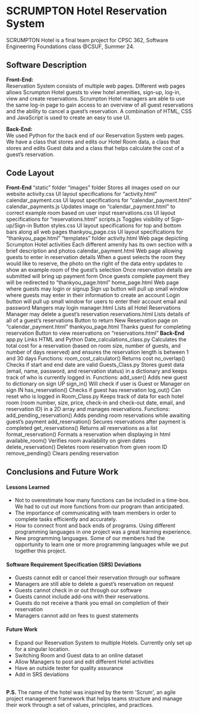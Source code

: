 # SCRUMPTON Hotel Reservation System

SCRUMPTON Hotel is a final team project for CPSC 362, Software Engineering Foundations class @CSUF, Summer 24.<br> 




## Software Description

<b> Front-End: </b> <br>
Reservation System consists of multiple web pages. Different web pages allows Scrumpton Hotel guests to view hotel amenities, sign-up, log-in, view and create reservations. Scrumpton Hotel managers are able to use the same log-in page to gain access to an overview of all guest reservations and the ability  to cancel a guest’s reservation. A combination of HTML, CSS and JavaScript is used to create an easy to use UI.

<b> Back-End: </b> <br>
We used Python for the back end of our Reservation System web pages. We have a class that stores and edits our Hotel Room data, a class that stores and edits Guest data and a class that helps calculate the cost of a guest’s reservation.



## Code Layout
<b>Front-End</b>
“static” folder
“images” folder
Stores all images used on our website
activity.css
UI layout specifications for “activity.html”
calendar_payment.css
UI layout specifications for “calendar_payment.html”
 calendar_payments.js
Updates image on “calendar_payment.html” to correct example room based on user input
reservations.css
UI layout specifications for “reservations.html”
scripts.js
Toggles visibility of Sign-up/Sign-in Button
styles.css
UI layout specifications for top and bottom bars along all web pages
thankyou_page.css
UI layout specifications for “thankyou_page.html”
“templates” folder
activity.html
Web page depicting Scrumpton Hotel activities
Each different amenity has its own section with a brief description and photos
calendar_payment.html
Web page allowing guests to enter in reservation details
When a guest selects the room they would like to reserve, the photo on the right of the data entry updates to show an example room of the guest’s selection
Once reservation details are submitted will bring up payment form
Once guests complete payment they will be redirected to “thankyou_page.html”
home_page.html
Web page where guests may login or signup
Sign up button will pull up small window where guests may enter in their information to create an account
Login button will pull up small window for users to enter their account email and password
Mangers may login
manager.html
Lists all Hotel Reservations
Manager may delete a guest’s reservation
reservations.html
Lists details of all of a guest’s reservations
Button to return New Reservation page on “calendar_payment.html”
thankyou_page.html
Thanks guest for completing reservation
Button to view reservations on “reservations.html”
	<b>Back-End</b>
app.py
Links HTML and Python
Date_calculations_class.py
Calculates the total cost for a reservation (based on room size, number of guests, and number of days reserved) and ensures the reservation length is between 1 and 30 days
Functions:
room_cost_calculator()
Returns cost
no_overlap()
Checks if start and end date are valid
Guests_Class.py
Stores guest data (email, name, password, and reservation status) in a dictionary and keeps track of who is currently logged in.
Functions: 
add_user()
Adds new guest to dictionary on sign UP
sign_in()
Will check if user is Guest or Manager on sign IN
has_reservation()
Checks if guest has reservation
log_out()
Can reset who is logged in 
Room_Class.py
Keeps track of data for each hotel room (room number, size, price, check-in and check-out date, email, and reservation ID) in a 2D array and manages reservations.
Functions:
add_pending_reservation()
Adds pending room reservations while awaiting guest’s payment
add_reservation()
Secures reservations after payment is completed
get_reservations()
Returns all reservations as a list
format_reservation()
Formats a reservation when displaying in html
available_room()
Verifies room availability on given dates
delete_reservation()
Deletes room reservation from given room ID
remove_pending()
Clears pending reservation




## Conclusions and Future Work 

 #### Lessons Learned
* Not to overestimate how many functions can be included in a time-box. We had to cut out more functions from our program than anticipated.
* The importance of communicating with team members in order to complete tasks efficiently and accurately. 
* How to connect front and back ends of programs. Using different programming languages in one project was a great learning experience.
* New programming languages. Some of our members had the opportunity to learn one or more programming languages while we put together this project.

#### Software Requirement Specification (SRS) Deviations

* Guests cannot edit or cancel their reservation through our software
* Managers are still able to delete a guest’s reservation on request
* Guests cannot check in or out through our software
* Guests cannot include add-ons with their reservations.
* Guests do not receive a thank you email on completion of their reservation
* Managers cannot add on fees to guest statements

#### Future Work

* Expand our Reservation System to multiple Hotels. Currently only set up for a singular location.
* Switching Room and Guest data to an online dataset
* Allow Managers to post and edit different Hotel activities
* Have an outside tester for quality assurance
* Add in SRS deviations




<br><b>P.S.</b> The name of the hotel was inspired by the term 'Scrum', an agile project management framework that helps teams structure and manage their work through a set of values, principles, and practices. 

